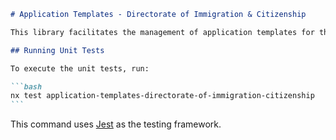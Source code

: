 ````markdown
# Application Templates - Directorate of Immigration & Citizenship

This library facilitates the management of application templates for the Directorate of Immigration & Citizenship. It was generated using [Nx](https://nx.dev).

## Running Unit Tests

To execute the unit tests, run:

```bash
nx test application-templates-directorate-of-immigration-citizenship
```
````

This command uses [Jest](https://jestjs.io) as the testing framework.

```

```
